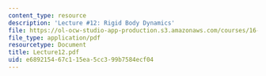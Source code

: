 ```yaml
---
content_type: resource
description: 'Lecture #12: Rigid Body Dynamics'
file: https://ol-ocw-studio-app-production.s3.amazonaws.com/courses/16-61-aerospace-dynamics-spring-2003/e689215467c115ea5cc399b7584ecf04_Lecture12.pdf
file_type: application/pdf
resourcetype: Document
title: Lecture12.pdf
uid: e6892154-67c1-15ea-5cc3-99b7584ecf04
---
```

